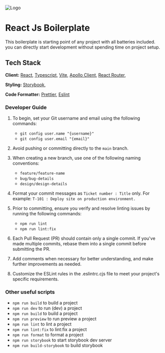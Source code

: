![Logo](https://www.simform.com/wp-content/uploads/2022/12/logo.svg)
# React Js Boilerplate
This boilerplate is starting point of any project with all batteries included. you can directly start development without spending time on project setup.
## Tech Stack
**Client:** [React](react.dev), [Typescript](https://www.typescriptlang.org), [Vite](https://vitejs.dev/), [Apollo Client](https://www.apollographql.com/docs/react/), [React Router](https://reactrouter.com/en/main), 
 

**Styling:**  [Storybook](https://storybook.js.org/), 

**Code Formatter:** [Prettier](https://prettier.io/),   [Eslint](https://eslint.org/) 


### Developer Guide

1. To begin, set your Git username and email using the following commands:
   - `git config user.name "{username}"`
   - `git config user.email "{email}"`

2. Avoid pushing or committing directly to the `main` branch.

3. When creating a new branch, use one of the following naming conventions:
   - `feature/feature-name`
   - `bug/bug-details`
   - `design/design-details`

4. Format your commit messages as `Ticket number : Title` only. For example: `T-101 : Deploy site on production environment.`

5. Prior to committing, ensure you verify and resolve linting issues by running the following commands:
   - `npm run lint`
   - `npm run lint:fix`

6. Each Pull Request (PR) should contain only a single commit. If you've made multiple commits, rebase them into a single commit before submitting the PR.

7. Add comments when necessary for better understanding, and make further improvements as needed.

8. Customize the ESLint rules in the .eslintrc.cjs file to meet your project's specific requirements.

### Other useful scripts
- `npm run build` to build a project
- `npm run dev` to run (dev) a project
- `npm run build` to build a project
- `npm run preview` to run preview a project
- `npm run lint` to lint a project 
 - `npm run lint:fix` to lint:fix a project
- `npm run format` to format a project
- `npm run storybook` to start storybook dev server 
 - `npm run build-storybook` to build storybook